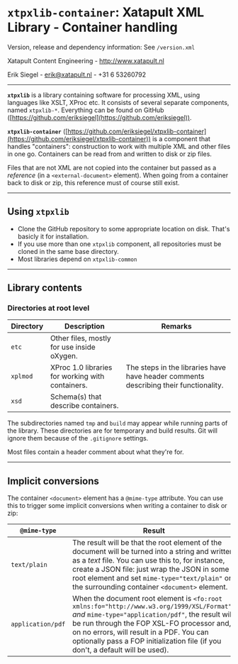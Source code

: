# `xtpxlib-container`: Xatapult XML Library - Container handling

Version, release and dependency information: See `/version.xml` 

Xatapult Content Engineering - http://www.xatapult.nl

Erik Siegel - erik@xatapult.nl - +31 6 53260792

----

**`xtpxlib`** is a library containing software for processing XML, using languages like 
XSLT, XProc etc. It consists of several separate components, named `xtpxlib-*`. Everything can be found on GitHub ([https://github.com/eriksiegel](https://github.com/eriksiegel)).

**`xtpxlib-container`** ([https://github.com/eriksiegel/xtpxlib-container](https://github.com/eriksiegel/xtpxlib-container)) is a component that handles "containers": construction to work with multiple XML and other files in one go. Containers can be read from and written to disk or zip files.

Files that are not XML are not copied into the container but passed as a *reference* (in a `<external-document>` element). When going from a container back to disk or zip, this reference must of course still exist. 

----

## Using `xtpxlib`

* Clone the GitHub repository to some appropriate location on disk. That's basicly it for installation.
* If you use more than one `xtpxlib` component, all repositories must be cloned in the same base directory.
* Most libraries depend on `xtpxlib-common`

----

## Library contents

### Directories at root level

| Directory | Description | Remarks |
| --------- | ----------- | --------|
| `etc` | Other files, mostly for use inside oXygen. |  |
| `xplmod` | XProc 1.0 libraries for working with containers. | The steps in the libraries have have header comments describing their functionality. |
| `xsd` | Schema(s) that describe containers. |  |

The subdirectories named `tmp` and  `build` may appear while running parts of the library. These directories are for temporary and build results. Git will ignore them because of the `.gitignore` settings.

Most files contain a header comment about what they're for.

-----
## Implicit conversions

The container `<document>` element has a `@mime-type` attribute. You can use this to trigger some implicit conversions when writing a container to disk or zip:

| `@mime-type` | Result |
| ----------- | ------ |
| `text/plain` | The result will be that the root element of the document will be turned into a string and written as a *text* file. You can use this to, for instance, create a JSON file: just wrap the JSON in some root element and set `mime-type="text/plain"` on the surrounding container `<document>` element.  |
| `application/pdf` | When the document root element is `<fo:root xmlns:fo="http://www.w3.org/1999/XSL/Format">` *and* `mime-type="application/pdf"`, the result will be run through the FOP XSL-FO processor and, on no errors, will result in a PDF. You can optionally pass a FOP initialization file (if you don't, a default will be used). | 

